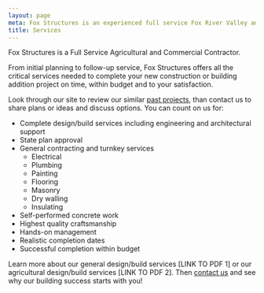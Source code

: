 ```yaml
---
layout: page
meta: Fox Structures is an experienced full service Fox River Valley and northeast Wisconsin design/build agricultural and commercial construction company.
title: Services
---
```


Fox Structures is a Full Service Agricultural and Commercial Contractor.

From initial planning to follow-up service, Fox Structures offers all the critical services needed to complete your new construction or building addition project on time, within budget and to your satisfaction.

Look through our site to review our similar [past projects](/portfolio/), than contact us to share plans or ideas and discuss options. You can count on us for:

* Complete design/build services including engineering and architectural support
* State plan approval
* General contracting and turnkey services 
  * Electrical
  * Plumbing
  * Painting
  * Flooring
  * Masonry
  * Dry walling
  * Insulating
* Self-performed concrete work
* Highest quality craftsmanship
* Hands-on management
* Realistic completion dates
* Successful completion within budget

Learn more about our general design/build services [LINK TO PDF 1] or our agricultural design/build services [LINK TO PDF 2]. Then [contact us](/contact/) and see why our building success starts with you!
